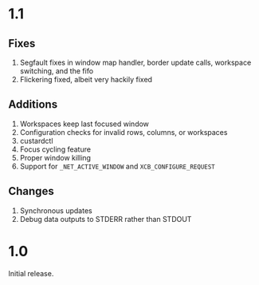 # 1.1

## Fixes

1. Segfault fixes in window map handler, border update calls, workspace switching, and the fifo
2. Flickering fixed, albeit very hackily fixed

## Additions

1. Workspaces keep last focused window
2. Configuration checks for invalid rows, columns, or workspaces
3. custardctl
4. Focus cycling feature
5. Proper window killing
6. Support for `_NET_ACTIVE_WINDOW` and `XCB_CONFIGURE_REQUEST`

## Changes

1. Synchronous updates
2. Debug data outputs to STDERR rather than STDOUT

# 1.0

Initial release.
